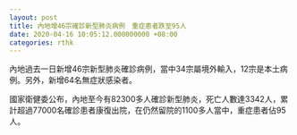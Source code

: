 ```yaml
---
layout: post
title: 內地增46宗確診新型肺炎病例　重症患者跌至95人
date: 2020-04-16 10:05:12.000000000 +08:00
categories: rthk
---
```


內地過去一日新增46宗新型肺炎確診病例，當中34宗屬境外輸入，12宗是本土病例。另外，新增64名無症狀感染者。

國家衛健委公布，內地至今有82300多人確診新型肺炎，死亡人數達3342人，累計超過77000名確診患者康復出院，在仍然留院的1100多人當中，重症患者佔95人。
